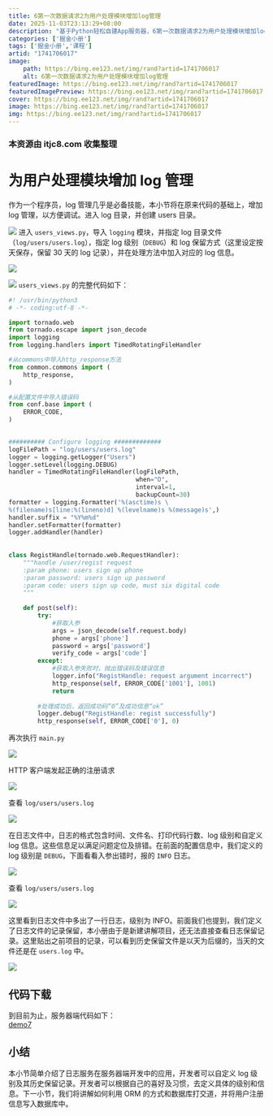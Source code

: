 ```yaml
---
title: 6第一次数据请求2为用户处理模块增加log管理
date: 2025-11-03T23:13:29+08:00
description: "基于Python轻松自建App服务器，6第一次数据请求2为用户处理模块增加log管理"
categories: ['掘金小册']
tags: ['掘金小册','课程']
artid: "1741706017"
image:
    path: https://bing.ee123.net/img/rand?artid=1741706017
    alt: 6第一次数据请求2为用户处理模块增加log管理
featuredImage: https://bing.ee123.net/img/rand?artid=1741706017
featuredImagePreview: https://bing.ee123.net/img/rand?artid=1741706017
cover: https://bing.ee123.net/img/rand?artid=1741706017
image: https://bing.ee123.net/img/rand?artid=1741706017
img: https://bing.ee123.net/img/rand?artid=1741706017
---
```


### 本资源由 itjc8.com 收集整理
# 为用户处理模块增加 log 管理

作为一个程序员，log 管理几乎是必备技能，本小节将在原来代码的基础上，增加 log 管理，以方便调试。进入 log 目录，并创建 users 目录。
 
![](https://user-gold-cdn.xitu.io/2018/4/7/1629e7188017afcc?w=853&h=186&f=png&s=18537)
进入 `users_views.py`，导入 `logging` 模块，并指定 log 目录文件（`log/users/users.log`），指定 log 级别（`DEBUG`）和 log 保留方式（这里设定按天保存，保留 30 天的 log 记录），并在处理方法中加入对应的 log 信息。
 
![](https://user-gold-cdn.xitu.io/2018/4/7/1629e71ad3457ad9?w=534&h=588&f=png&s=38020)
 
![](https://user-gold-cdn.xitu.io/2018/4/7/1629e71c8fccad36?w=475&h=394&f=png&s=24933)
`users_views.py` 的完整代码如下：

```python
#! /usr/bin/python3
# -*- coding:utf-8 -*-

import tornado.web
from tornado.escape import json_decode
import logging
from logging.handlers import TimedRotatingFileHandler

#从commons中导入http_response方法
from common.commons import (
    http_response,
)

#从配置文件中导入错误码
from conf.base import (
    ERROR_CODE,
)
 

########## Configure logging #############
logFilePath = "log/users/users.log"
logger = logging.getLogger("Users")  
logger.setLevel(logging.DEBUG)  
handler = TimedRotatingFileHandler(logFilePath,  
                                   when="D",  
                                   interval=1,  
                                   backupCount=30)  
formatter = logging.Formatter('%(asctime)s \
%(filename)s[line:%(lineno)d] %(levelname)s %(message)s',)  
handler.suffix = "%Y%m%d"
handler.setFormatter(formatter)
logger.addHandler(handler)
 
 
class RegistHandle(tornado.web.RequestHandler):
    """handle /user/regist request
    :param phone: users sign up phone
    :param password: users sign up password
    :param code: users sign up code, must six digital code
    """
        
    def post(self):
        try:
            #获取入参
            args = json_decode(self.request.body)
            phone = args['phone']
            password = args['password']
            verify_code = args['code']
        except:
            #获取入参失败时，抛出错误码及错误信息
            logger.info("RegistHandle: request argument incorrect")
            http_response(self, ERROR_CODE['1001'], 1001)
            return 
            
        #处理成功后，返回成功码“0”及成功信息“ok”
        logger.debug("RegistHandle: regist successfully")
        http_response(self, ERROR_CODE['0'], 0)
```

再次执行 `main.py`
 
![](https://user-gold-cdn.xitu.io/2018/4/7/1629e7200615e2a4?w=998&h=169&f=png&s=25114)

HTTP 客户端发起正确的注册请求
 
![](https://user-gold-cdn.xitu.io/2018/4/7/1629e721e89630dc?w=760&h=577&f=png&s=25499)

查看 `log/users/users.log`
 
![](https://user-gold-cdn.xitu.io/2018/4/7/1629e723ba998464?w=1135&h=191&f=png&s=27275)

在日志文件中，日志的格式包含时间、文件名、打印代码行数、log 级别和自定义 log 信息。这些信息足以满足问题定位及排错。在前面的配置信息中，我们定义的 log 级别是 `DEBUG`，下面看看入参出错时，报的 `INFO` 日志。
 
![](https://user-gold-cdn.xitu.io/2018/4/7/1629e72638e45fe7?w=745&h=568&f=png&s=25457)

查看 `log/users/users.log`
 
![](https://user-gold-cdn.xitu.io/2018/4/7/1629e7283ad03005?w=1221&h=291&f=png&s=46000)

这里看到日志文件中多出了一行日志，级别为 INFO。前面我们也提到，我们定义了日志文件的记录保留，本小册由于是新建讲解项目，还无法直接查看日志保留记录。这里贴出之前项目的记录，可以看到历史保留文件是以天为后缀的，当天的文件还是在 `users.log` 中。
 
![](https://user-gold-cdn.xitu.io/2018/4/7/1629e72a64423a2c?w=742&h=450&f=png&s=28047)

## 代码下载

到目前为止，服务器端代码如下：  
[demo7](https://github.com/Jawish185/demo7.git)

## 小结

本小节简单介绍了日志服务在服务器端开发中的应用，开发者可以自定义 log 级别及其历史保留记录。开发者可以根据自己的喜好及习惯，去定义具体的级别和信息。下一小节，我们将讲解如何利用 ORM 的方式和数据库打交道，并将用户注册信息写入数据库中。
